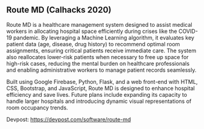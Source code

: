 ## Route MD (Calhacks 2020)

Route MD is a healthcare management system designed to assist medical workers in allocating hospital space efficiently during crises like the COVID-19 pandemic. By leveraging a Machine Learning algorithm, it evaluates key patient data (age, disease, drug history) to recommend optimal room assignments, ensuring critical patients receive immediate care. The system also reallocates lower-risk patients when necessary to free up space for high-risk cases, reducing the mental burden on healthcare professionals and enabling administrative workers to manage patient records seamlessly.

Built using Google Firebase, Python, Flask, and a web front-end with HTML, CSS, Bootstrap, and JavaScript, Route MD is designed to enhance hospital efficiency and save lives. Future plans include expanding its capacity to handle larger hospitals and introducing dynamic visual representations of room occupancy trends.

Devpost: https://devpost.com/software/route-md
